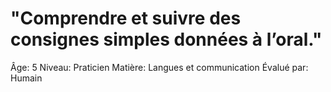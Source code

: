 # "Comprendre et suivre des consignes simples données à l’oral."

Âge: 5
Niveau: Praticien
Matière: Langues et communication
Évalué par: Humain